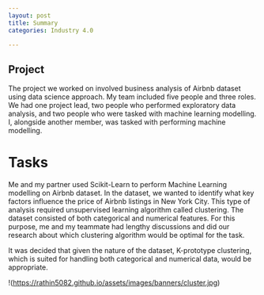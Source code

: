 ```yaml
---
layout: post
title: Summary
categories: Industry 4.0

---
```


## Project

The project we worked on involved business analysis of Airbnb dataset using data science approach. My team included five people and three roles. We had one project lead, two people who performed exploratory data analysis, and two people who were tasked with machine learning modelling. I, alongside another member, was tasked with performing machine modelling. 

# Tasks

Me and my partner used Scikit-Learn to perform Machine Learning modelling on Airbnb dataset. In the dataset, we wanted to identify what key factors influence the price of Airbnb listings in New York City. This type of analysis required unsupervised learning algorithm called clustering. The dataset consisted of both categorical and numerical features. For this purpose, me and my teammate had lengthy discussions and did our research about which clustering algorithm would be optimal for the task.

It was decided that given the nature of the dataset, K-prototype clustering, which is suited for handling both categorical and numerical data, would be appropriate. 

!(https://rathin5082.github.io/assets/images/banners/cluster.jpg)


